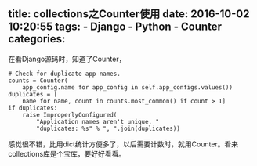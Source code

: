 title: collections之Counter使用
date: 2016-10-02 10:20:55
tags:
    - Django
    - Python
    - Counter
categories:
---
在看Django源码时，知道了Counter，
```
# Check for duplicate app names.
counts = Counter(
    app_config.name for app_config in self.app_configs.values())
duplicates = [
    name for name, count in counts.most_common() if count > 1]
if duplicates:
    raise ImproperlyConfigured(
        "Application names aren't unique, "
        "duplicates: %s" % ", ".join(duplicates))
```
感觉很不错，比用dict统计方便多了，以后需要计数时，就用Counter。看来collections库是个宝库，要好好看看。

